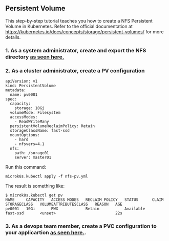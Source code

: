 ## Persistent Volume

This step-by-step tutorial teaches you how to create a NFS Persistent Volume in Kubernetes. Refer to the official documentation 
at https://kubernetes.io/docs/concepts/storage/persistent-volumes/ for more details.

### 1. As a system administrator, create and export the NFS directory [as seen here.](https://github.com/salesfilho/learning-kubernetes/blob/main/storage/nfs/README.MD)

### 2. As a cluster administrator, create a PV configuration

```
apiVersion: v1
kind: PersistentVolume
metadata:
  name: pv0001
spec:
  capacity:
    storage: 10Gi
  volumeMode: Filesystem
  accessModes:
    - ReadWriteMany
  persistentVolumeReclaimPolicy: Retain
  storageClassName: fast-ssd
  mountOptions:
    - hard
    - nfsvers=4.1
  nfs:
    path: /sorage01
    server: master01
```

Run this command:

```
microk8s.kubectl apply -f nfs-pv.yml
```

The result is something like:

```
$ microk8s.kubectl get pv
NAME     CAPACITY   ACCESS MODES   RECLAIM POLICY   STATUS      CLAIM   STORAGECLASS   VOLUMEATTRIBUTESCLASS   REASON   AGE
pv0001   10Gi       RWX            Retain           Available           fast-ssd       <unset>                          22s
```


### 3. As a devops team member, create a PVC configuration to your applicartion [as seen here.](https://github.com/salesfilho/learning-kubernetes/blob/main/storage/nfs/README.MD).




